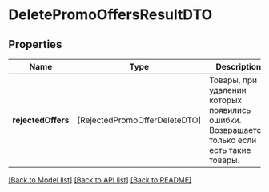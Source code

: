 # DeletePromoOffersResultDTO

## Properties
Name | Type | Description | Notes
------------ | ------------- | ------------- | -------------
**rejectedOffers** | [RejectedPromoOfferDeleteDTO] | Товары, при удалении которых появились ошибки.  Возвращается, только если есть такие товары.  | [optional] 

[[Back to Model list]](../README.md#documentation-for-models) [[Back to API list]](../README.md#documentation-for-api-endpoints) [[Back to README]](../README.md)


